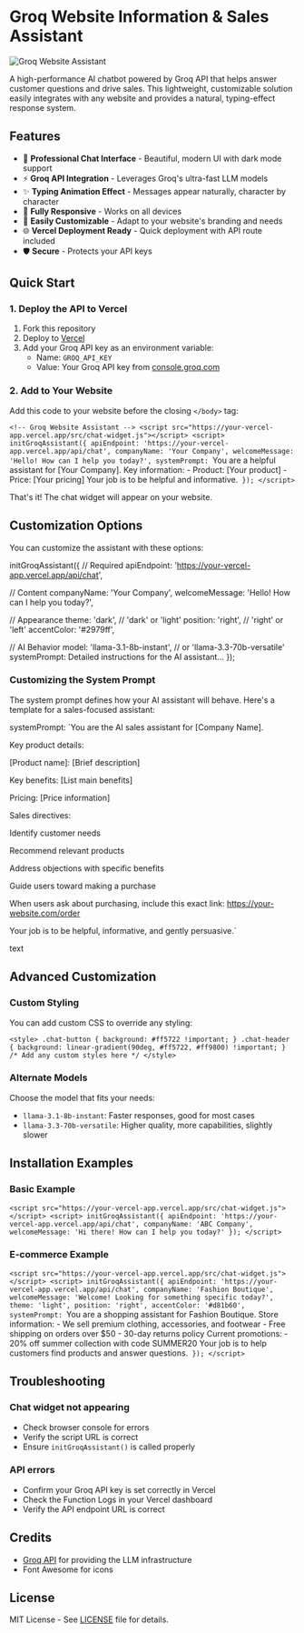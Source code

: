 # Groq Website Information & Sales Assistant

![Groq Website Assistant](https://i.imgur.com/example-image.png)

A high-performance AI chatbot powered by Groq API that helps answer customer questions and drive sales. This lightweight, customizable solution easily integrates with any website and provides a natural, typing-effect response system.

## Features

- 💬 **Professional Chat Interface** - Beautiful, modern UI with dark mode support
- ⚡ **Groq API Integration** - Leverages Groq's ultra-fast LLM models
- ✨ **Typing Animation Effect** - Messages appear naturally, character by character
- 📱 **Fully Responsive** - Works on all devices
- 🔧 **Easily Customizable** - Adapt to your website's branding and needs
- 🌐 **Vercel Deployment Ready** - Quick deployment with API route included
- 🛡️ **Secure** - Protects your API keys

## Quick Start

### 1. Deploy the API to Vercel

1. Fork this repository
2. Deploy to [Vercel](https://vercel.com/new)
3. Add your Groq API key as an environment variable:
   - Name: `GROQ_API_KEY`
   - Value: Your Groq API key from [console.groq.com](https://console.groq.com)

### 2. Add to Your Website

Add this code to your website before the closing `</body>` tag:

`<!-- Groq Website Assistant --> <script src="https://your-vercel-app.vercel.app/src/chat-widget.js"></script> <script> initGroqAssistant({ apiEndpoint: 'https://your-vercel-app.vercel.app/api/chat', companyName: 'Your Company', welcomeMessage: 'Hello! How can I help you today?', systemPrompt: `You are a helpful assistant for [Your Company]. Key information: - Product: [Your product] - Price: [Your pricing] Your job is to be helpful and informative.` }); </script>`


That's it! The chat widget will appear on your website.

## Customization Options

You can customize the assistant with these options:

initGroqAssistant({
// Required
apiEndpoint: 'https://your-vercel-app.vercel.app/api/chat',

// Content
companyName: 'Your Company',
welcomeMessage: 'Hello! How can I help you today?',

// Appearance
theme: 'dark', // 'dark' or 'light'
position: 'right', // 'right' or 'left'
accentColor: '#2979ff',

// AI Behavior
model: 'llama-3.1-8b-instant', // or 'llama-3.3-70b-versatile'
systemPrompt: Detailed instructions for the AI assistant...
});


### Customizing the System Prompt

The system prompt defines how your AI assistant will behave. Here's a template for a sales-focused assistant:

systemPrompt: `You are the AI sales assistant for [Company Name].

Key product details:

[Product name]: [Brief description]

Key benefits: [List main benefits]

Pricing: [Price information]

Sales directives:

Identify customer needs

Recommend relevant products

Address objections with specific benefits

Guide users toward making a purchase

When users ask about purchasing, include this exact link:
https://your-website.com/order

Your job is to be helpful, informative, and gently persuasive.`

text

## Advanced Customization

### Custom Styling

You can add custom CSS to override any styling:

`<style> .chat-button { background: #ff5722 !important; } .chat-header { background: linear-gradient(90deg, #ff5722, #ff9800) !important; } /* Add any custom styles here */ </style>`

### Alternate Models

Choose the model that fits your needs:
- `llama-3.1-8b-instant`: Faster responses, good for most cases
- `llama-3.3-70b-versatile`: Higher quality, more capabilities, slightly slower

## Installation Examples

### Basic Example

`<script src="https://your-vercel-app.vercel.app/src/chat-widget.js"></script> <script> initGroqAssistant({ apiEndpoint: 'https://your-vercel-app.vercel.app/api/chat', companyName: 'ABC Company', welcomeMessage: 'Hi there! How can I help you today?' }); </script>`

### E-commerce Example

`<script src="https://your-vercel-app.vercel.app/src/chat-widget.js"></script> <script> initGroqAssistant({ apiEndpoint: 'https://your-vercel-app.vercel.app/api/chat', companyName: 'Fashion Boutique', welcomeMessage: 'Welcome! Looking for something specific today?', theme: 'light', position: 'right', accentColor: '#d81b60', systemPrompt: `You are a shopping assistant for Fashion Boutique. Store information: - We sell premium clothing, accessories, and footwear - Free shipping on orders over $50 - 30-day returns policy Current promotions: - 20% off summer collection with code SUMMER20 Your job is to help customers find products and answer questions.` }); </script>`

## Troubleshooting

### Chat widget not appearing
- Check browser console for errors
- Verify the script URL is correct
- Ensure `initGroqAssistant()` is called properly

### API errors
- Confirm your Groq API key is set correctly in Vercel
- Check the Function Logs in your Vercel dashboard
- Verify the API endpoint URL is correct

## Credits

- [Groq API](https://console.groq.com) for providing the LLM infrastructure
- Font Awesome for icons

## License

MIT License - See [LICENSE](LICENSE) file for details.
